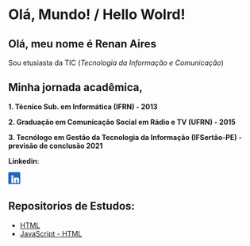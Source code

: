 
# Olá, Mundo! / Hello Wolrd!

## Olá, meu nome é Renan Aires
Sou etusiasta da TIC (_Tecnologia da Informação e Comunicação_)

## Minha jornada acadêmica,
**1. Técnico Sub. em Informática (IFRN) - 2013**

**2. Graduação em Comunicação Social em Rádio e TV (UFRN) - 2015**

**3. Tecnólogo em Gestão da Tecnologia da Informação (IFSertão-PE) - previsão de conclusão 2021**
    
   
**Linkedin**:

[<img src='./assets/in.png' width='24px' />](https://www.linkedin.com/in/renan-aires-tic/ "Conecte-se") 


## Repositorios de Estudos:

*  [HTML](https://github.com/renanairestic/Ola-Mundo/blob/826807113dbd0bb34e4bea2d6da156b93b00c0fd/site-exemplos/html/index.html 'Acesse o repositório')
* [JavaScript - HTML](https://github.com/renanairestic/Ola-Mundo/blob/826807113dbd0bb34e4bea2d6da156b93b00c0fd/site-exemplos/js/index.html 'Acesse o repositório')


